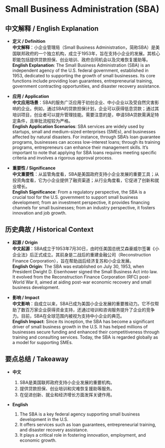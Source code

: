 # Small Business Administration (SBA)

## 中文解释 / English Explanation

* **定义 / Definition**  
  **中文解释**：小企业管理局（Small Business Administration，简称SBA）是美国联邦政府的一个独立机构，成立于1953年，旨在支持小企业的发展。其核心职能包括提供贷款担保、创业培训、政府合同机会以及灾难恢复援助等。  
  **English Explanation**: The Small Business Administration (SBA) is an independent agency of the U.S. federal government, established in 1953, dedicated to supporting the growth of small businesses. Its core functions include providing loan guarantees, entrepreneurial training, government contracting opportunities, and disaster recovery assistance.

* **应用 / Application**  
  **中文应用场景**：SBA的服务广泛应用于初创企业、中小企业以及受自然灾害影响的企业。例如，通过SBA的贷款担保计划，企业可以获得低息贷款；通过其培训项目，创业者可以提升管理技能。需要注意的是，申请SBA贷款需满足特定条件，且审批流程较为严格。  
  **English Application Scenarios**: SBA services are widely used by startups, small and medium-sized enterprises (SMEs), and businesses affected by natural disasters. For instance, through SBA’s loan guarantee programs, businesses can access low-interest loans; through its training programs, entrepreneurs can enhance their management skills. It’s important to note that applying for SBA loans requires meeting specific criteria and involves a rigorous approval process.

* **重要性 / Significance**  
  **中文重要性**：从监管角度看，SBA是美国政府支持小企业发展的重要工具；从投资角度看，它为小企业提供了融资渠道；从行业角度看，它促进了创新和就业增长。  
  **English Significance**: From a regulatory perspective, the SBA is a crucial tool for the U.S. government to support small business development; from an investment perspective, it provides financing channels for small businesses; from an industry perspective, it fosters innovation and job growth.

## 历史典故 / Historical Context

* **起源 / Origin**  
  **中文起源**：SBA成立于1953年7月30日，由时任美国总统艾森豪威尔签署《小企业法》后正式成立。其前身是二战后的重建金融公司（Reconstruction Finance Corporation），旨在帮助战后经济复苏和小企业发展。  
  **English Origin**: The SBA was established on July 30, 1953, when President Dwight D. Eisenhower signed the Small Business Act into law. It evolved from the Reconstruction Finance Corporation (RFC) post-World War II, aimed at aiding post-war economic recovery and small business development.

* **影响 / Impact**  
  **中文影响**：自成立以来，SBA已成为美国小企业发展的重要推动力。它不仅帮助了数百万家企业获得资金支持，还通过培训和咨询服务提升了企业的竞争力。目前，SBA在全球范围内被视为支持中小企业的典范。  
  **English Impact**: Since its inception, the SBA has become a significant driver of small business growth in the U.S. It has helped millions of businesses secure funding and enhanced their competitiveness through training and consulting services. Today, the SBA is regarded globally as a model for supporting SMEs.

## 要点总结 / Takeaway

* **中文**  
  1. SBA是美国联邦政府支持小企业发展的重要机构。
  2. 提供贷款担保、创业培训和灾难恢复援助等服务。
  3. 在促进创新、就业和经济增长方面发挥关键作用。

* **English**  
  1. The SBA is a key federal agency supporting small business development in the U.S.
  2. It offers services such as loan guarantees, entrepreneurial training, and disaster recovery assistance.
  3. It plays a critical role in fostering innovation, employment, and economic growth.